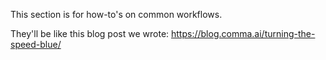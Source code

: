 This section is for how-to's on common workflows.

They'll be like this blog post we wrote:
https://blog.comma.ai/turning-the-speed-blue/
